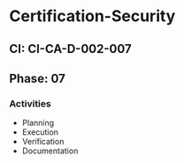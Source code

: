 # Certification-Security

## CI: CI-CA-D-002-007
## Phase: 07

### Activities
- Planning
- Execution
- Verification
- Documentation
